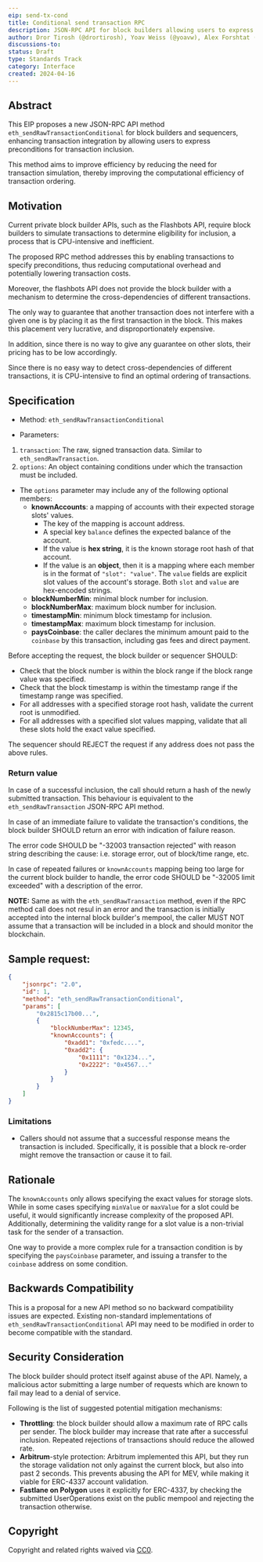 ```yaml
---
eip: send-tx-cond
title: Conditional send transaction RPC
description: JSON-RPC API for block builders allowing users to express preconditions for transaction inclusion
author: Dror Tirosh (@drortirosh), Yoav Weiss (@yoavw), Alex Forshtat (@forshtat), Shahaf Nacson (@shahafn)
discussions-to:
status: Draft
type: Standards Track
category: Interface
created: 2024-04-16
---
```


## Abstract

This EIP proposes a new JSON-RPC API method `eth_sendRawTransactionConditional` for block builders and sequencers,
enhancing transaction integration by allowing users to express preconditions for transaction inclusion.

This method aims to improve efficiency by reducing the need for transaction simulation,
thereby improving the computational efficiency of transaction ordering.

## Motivation

Current private block builder APIs, such as the Flashbots API,
require block builders to simulate transactions to determine eligibility for inclusion,
a process that is CPU-intensive and inefficient.

The proposed RPC method addresses this by enabling transactions to specify preconditions,
thus reducing computational overhead and potentially lowering transaction costs.

Moreover, the flashbots API does not provide the block builder with a mechanism to determine the
cross-dependencies of different transactions.

The only way to guarantee that another transaction does not interfere with a given one is by placing
it as the first transaction in the block.
This makes this placement very lucrative, and disproportionately expensive.

In addition, since there is no way to give any guarantee on other slots, their pricing has to be low accordingly.

Since there is no easy way to detect cross-dependencies of different transactions,
it is CPU-intensive to find an optimal ordering of transactions.

## Specification

* Method: `eth_sendRawTransactionConditional`

* Parameters:

1. `transaction`: The raw, signed transaction data. Similar to `eth_sendRawTransaction`.
2. `options`: An object containing conditions under which the transaction must be included.
* The `options` parameter may include any of the following optional members:
    * **knownAccounts**: a mapping of accounts with their expected storage slots' values.
        * The key of the mapping is account address.
        * A special key `balance` defines the expected balance of the account.
        * If the value is **hex string**, it is the known storage root hash of that account.
        * If the value is an **object**, then it is a mapping where each member is in the format of `"slot": "value"`.
          The `value` fields are explicit slot values of the account's storage.
          Both `slot` and `value` are hex-encoded strings.
    * **blockNumberMin**: minimal block number for inclusion.
    * **blockNumberMax**: maximum block number for inclusion.
    * **timestampMin**: minimum block timestamp for inclusion.
    * **timestampMax**: maximum block timestamp for inclusion.
    * **paysCoinbase**: the caller declares the minimum amount paid to the `coinbase` by this transaction,
      including gas fees and direct payment.

Before accepting the request, the block builder or sequencer SHOULD:

* Check that the block number is within the block range if the block range value was specified.
* Check that the block timestamp is within the timestamp range if the timestamp range was specified.
* For all addresses with a specified storage root hash, validate the current root is unmodified.
* For all addresses with a specified slot values mapping, validate that all these slots hold the exact value specified.

The sequencer should REJECT the request if any address does not pass the above rules.

### Return value

In case of a successful inclusion, the call should return a hash of the newly submitted transaction.
This behaviour is equivalent to the `eth_sendRawTransaction` JSON-RPC API method.

In case of an immediate failure to validate the transaction's conditions,
the block builder SHOULD return an error with indication of failure reason.

The error code SHOULD be "-32003 transaction rejected" with reason string describing the cause:
i.e. storage error, out of block/time range, etc.

In case of repeated failures or `knownAccounts` mapping being too large for the current block builder to handle,
the error code SHOULD be "-32005 limit exceeded" with a description of the error.

**NOTE:** Same as with the `eth_sendRawTransaction` method,
even if the RPC method call does not resul in an error and the transaction is
initially accepted into the internal block builder's mempool,
the caller MUST NOT assume that a transaction will be included in a block and should monitor the blockchain.

## Sample request:
```json
{
    "jsonrpc": "2.0",
    "id": 1,
    "method": "eth_sendRawTransactionConditional",
    "params": [
        "0x2815c17b00...",
        {
            "blockNumberMax": 12345,
            "knownAccounts": {
                "0xadd1": "0xfedc....",
                "0xadd2": { 
                    "0x1111": "0x1234...",
                    "0x2222": "0x4567..."
                }
            }     
        } 
    ]
}
```

### Limitations

- Callers should not assume that a successful response means the transaction is included.
  Specifically, it is possible that a block re-order might remove the transaction or cause it to fail.

## Rationale

The `knownAccounts` only allows specifying the exact values for storage slots.
While in some cases specifying `minValue` or `maxValue` for a slot could be useful,
it would significantly increase complexity of the proposed API.
Additionally, determining the validity range for a slot value is a non-trivial task for the sender of a transaction.

One way to provide a more complex rule for a transaction condition is by specifying the `paysCoinbase` parameter,
and issuing a transfer to the `coinbase` address on some condition.

## Backwards Compatibility

This is a proposal for a new API method so no backward compatibility issues are expected.
Existing non-standard implementations of `eth_sendRawTransactionConditional` API may need to be modified in order to
become compatible with the standard.

## Security Consideration

The block builder should protect itself against abuse of the API.
Namely, a malicious actor submitting a large number of requests which are known to fail may lead to a denial of service.

Following is the list of suggested potential mitigation mechanisms:

* **Throttling**: the block builder should allow a maximum rate of RPC calls per sender.
  The block builder may increase that rate after a successful inclusion.
  Repeated rejections of transactions should reduce the allowed rate.
* **Arbitrum**-style protection: Arbitrum implemented this API, but they run the storage validation not only
  against the current block, but also into past 2 seconds.
  This prevents abusing the API for MEV, while making it viable for ERC-4337 account validation.
* **Fastlane on Polygon** uses it explicitly for ERC-4337,
  by checking the submitted UserOperations exist on the public mempool and rejecting the transaction otherwise.

## Copyright

Copyright and related rights waived via [CC0](../LICENSE.md).
